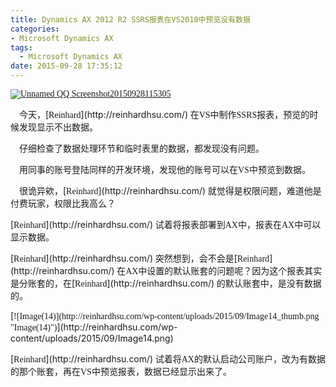 ```yaml
---
title: Dynamics AX 2012 R2 SSRS报表在VS2010中预览没有数据
categories:
- Microsoft Dynamics AX
tags:
  - Microsoft Dynamics AX
date: 2015-09-28 17:35:12
---
```


[<font face="微软雅黑">![Unnamed QQ Screenshot20150928115305](http://reinhardhsu.com/wp-content/uploads/2015/09/Unnamed-QQ-Screenshot20150928115305_thumb.jpg "Unnamed QQ Screenshot20150928115305")</font>](http://reinhardhsu.com/wp-content/uploads/2015/09/Unnamed-QQ-Screenshot20150928115305.jpg)<font face="微软雅黑"> </font>
<p><font face="微软雅黑">&nbsp;&nbsp;&nbsp; 今天，</font>[<font face="微软雅黑">Reinhard</font>](http://reinhardhsu.com/)<font face="微软雅黑"> 在VS中制作SSRS报表，预览的时候发现显示不出数据。 </font>
<p><font face="微软雅黑">&nbsp;&nbsp;&nbsp; 仔细检查了数据处理环节和临时表里的数据，都发现没有问题。 </font>
<p><font face="微软雅黑">&nbsp;&nbsp;&nbsp; 用同事的账号登陆同样的开发环境，发现他的账号可以在VS中预览到数据。 </font>
<p><font face="微软雅黑">&nbsp;&nbsp;&nbsp; 很诡异欸，</font>[<font face="微软雅黑">Reinhard</font>](http://reinhardhsu.com/)<font face="微软雅黑"> 就觉得是权限问题，难道他是付费玩家，权限比我高么？ </font>
<p>[<font face="微软雅黑">Reinhard</font>](http://reinhardhsu.com/)<font face="微软雅黑"> 试着将报表部署到AX中，报表在AX中可以显示数据。 </font>
<p>[<font face="微软雅黑">Reinhard</font>](http://reinhardhsu.com/)<font face="微软雅黑"> 突然想到，会不会是</font>[<font face="微软雅黑">Reinhard</font>](http://reinhardhsu.com/)<font face="微软雅黑"> 在AX中设置的默认账套的问题呢？因为这个报表其实是分账套的，在</font>[<font face="微软雅黑">Reinhard</font>](http://reinhardhsu.com/)<font face="微软雅黑"> 的默认账套中，是没有数据的。 </font>
<p>[<font face="微软雅黑">![Image(14)](http://reinhardhsu.com/wp-content/uploads/2015/09/Image14_thumb.png "Image(14)")</font>](http://reinhardhsu.com/wp-content/uploads/2015/09/Image14.png)<font face="微软雅黑"> </font>
<p>[<font face="微软雅黑">Reinhard</font>](http://reinhardhsu.com/)<font face="微软雅黑"> 试着将AX的默认启动公司账户，改为有数据的那个账套，再在VS中预览报表，数据已经显示出来了。 </font>
<p><font face="微软雅黑"></font>

<font face="微软雅黑"></font>
